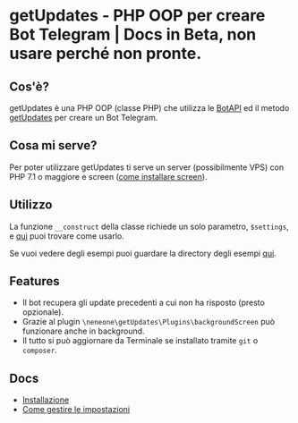 # getUpdates - PHP OOP per creare Bot Telegram | Docs in Beta, non usare perché non pronte.

## Cos'è?

getUpdates è una PHP OOP (classe PHP) che utilizza le [BotAPI](https://core.telegram.org/bots/api) ed il metodo [getUpdates](https://core.telegram.org/bots/api#getupdates) per creare un Bot Telegram.

## Cosa mi serve?

Per poter utilizzare getUpdates ti serve un server (possibilmente VPS) con PHP 7.1 o maggiore e screen ([come installare screen](screen_install.html)).

## Utilizzo

La funzione `__construct` della classe richiede un solo parametro, `$settings`, e [qui](settings.html) puoi trovare come usarlo.

Se vuoi vedere degli esempi puoi guardare la directory degli esempi [qui](https://github.com/Neneone/getUpdates/Examples).

## Features

- Il bot recupera gli update precedenti a cui non ha risposto (presto opzionale).
- Grazie al plugin `\neneone\getUpdates\Plugins\backgroundScreen` può funzionare anche in background.
- Il tutto si può aggiornare da Terminale se installato tramite `git` o `composer`.

## Docs

- [Installazione](installation.html)
- [Come gestire le impostazioni](settings.html)
